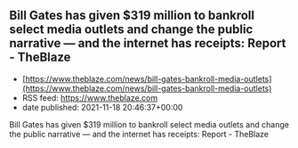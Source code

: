 ## Bill Gates has given $319 million to bankroll select media outlets and change the public narrative — and the internet has receipts: Report - TheBlaze
 - [https://www.theblaze.com/news/bill-gates-bankroll-media-outlets](https://www.theblaze.com/news/bill-gates-bankroll-media-outlets)
 - RSS feed: https://www.theblaze.com
 - date published: 2021-11-18 20:46:37+00:00

Bill Gates has given $319 million to bankroll select media outlets and change the public narrative — and the internet has receipts: Report - TheBlaze

